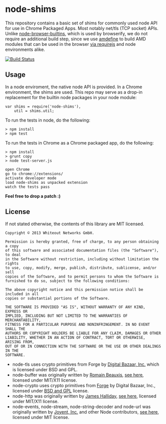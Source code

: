 node-shims
==========

This repository contains a basic set of shims for commonly used node API for use in Chrome Packaged Apps. Most notably net/tls (TCP socket) APIs. Unlike [node-browser-builtins](https://github.com/alexgorbatchev/node-browser-builtins), which is used by browserify, we do not require an additional build step, since we use [amdefine](https://github.com/jrburke/amdefine) to build AMD modules that can be used in the browser [via requirejs](http://www.requirejs.org) and node environments alike.

[![Build Status](https://travis-ci.org/whiteout-io/node-shims.png?branch=master)](https://travis-ci.org/whiteout-io/node-shims)

## Usage

In a node enviroment, the native node API is provided. In a Chrome environment, the shims are used. This repo may serve as a drop-in replacement for the builtin node packages in your node module:

    var shims = require('node-shims'),
        util = shims.util;

To run the tests in node, do the following:

    > npm install
    > npm test

To run the tests in Chrome as a Chrome packaged app, do the following:

    > npm install
    > grunt copy
    > node test-server.js

    open Chrome
    go to chrome://extensions/ 
    activate developer mode
    load node-shims as unpacked extension
    watch the tests pass

**Feel free to drop a patch :)**

## License

If not stated otherwise, the contents of this library are MIT licensed.

    Copyright © 2013 Whiteout Networks GmbH.

    Permission is hereby granted, free of charge, to any person obtaining a copy
    of this software and associated documentation files (the "Software"), to deal
    in the Software without restriction, including without limitation the rights
    to use, copy, modify, merge, publish, distribute, sublicense, and/or sell
    copies of the Software, and to permit persons to whom the Software is
    furnished to do so, subject to the following conditions:

    The above copyright notice and this permission notice shall be included in all
    copies or substantial portions of the Software.

    THE SOFTWARE IS PROVIDED "AS IS", WITHOUT WARRANTY OF ANY KIND, EXPRESS OR
    IMPLIED, INCLUDING BUT NOT LIMITED TO THE WARRANTIES OF MERCHANTABILITY,
    FITNESS FOR A PARTICULAR PURPOSE AND NONINFRINGEMENT. IN NO EVENT SHALL THE
    AUTHORS OR COPYRIGHT HOLDERS BE LIABLE FOR ANY CLAIM, DAMAGES OR OTHER
    LIABILITY, WHETHER IN AN ACTION OF CONTRACT, TORT OR OTHERWISE, ARISING FROM,
    OUT OF OR IN CONNECTION WITH THE SOFTWARE OR THE USE OR OTHER DEALINGS IN THE
    SOFTWARE.

* node-tls uses crypto primitives from Forge by [Digital Bazaar, Inc.](https://github.com/digitalbazaar) which is licensed under BSD and GPL.
* node-buffer was originally written by [Romain Beauxis](https://github.com/toots), [see here](https://github.com/toots/buffer-browserify/), licensed under MIT/X11 license.
* node-crypto uses crypto primitives from [Forge](https://github.com/digitalbazaar/forge) by Digital Bazaar, Inc.,  licensed under [BSD and GPL](https://github.com/digitalbazaar/forge/blob/master/LICENSE) license.
* node-http was originally written by [James Halliday](https://github.com/substack), [see here](https://github.com/substack/http-browserify), licensed under MIT/X11 license.
* node-events, node-stream, node-string-decoder and node-url was originally written by [Joyent, Inc.](https://github.com/joyent) and other Node contributors, [see here](https://github.com/joyent/node), licensed under MIT license.
